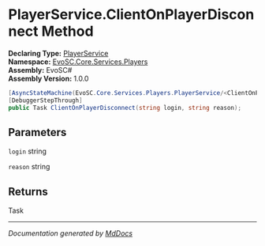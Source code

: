﻿<!--  
  <auto-generated>   
    The contents of this file were generated by a tool.  
    Changes to this file may be list if the file is regenerated  
  </auto-generated>   
-->

# PlayerService.ClientOnPlayerDisconnect Method

**Declaring Type:** [PlayerService](../index.md)  
**Namespace:** [EvoSC.Core.Services.Players](../../index.md)  
**Assembly:** EvoSC\#  
**Assembly Version:** 1.0.0

```csharp
[AsyncStateMachine(EvoSC.Core.Services.Players.PlayerService/<ClientOnPlayerDisconnect>d__13)]
[DebuggerStepThrough]
public Task ClientOnPlayerDisconnect(string login, string reason);
```

## Parameters

`login`  string

`reason`  string

## Returns

Task

___

*Documentation generated by [MdDocs](https://github.com/ap0llo/mddocs)*
